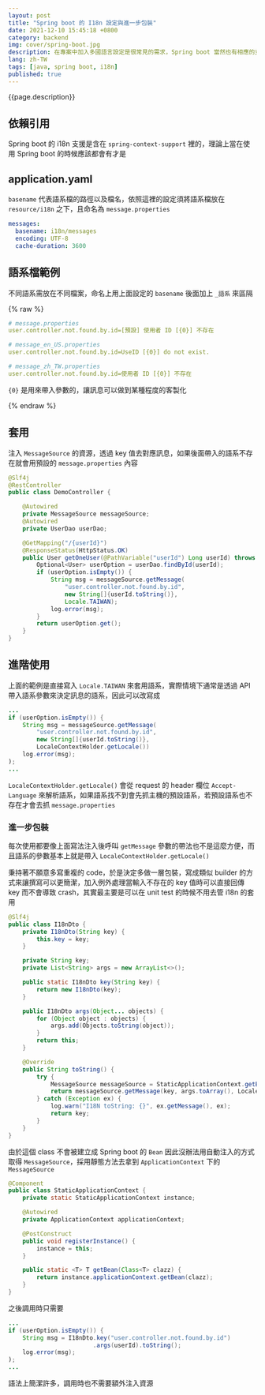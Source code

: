 ```yaml
---
layout: post
title: "Spring boot 的 I18n 設定與進一步包裝"
date: 2021-12-10 15:45:18 +0800
category: backend
img: cover/spring-boot.jpg
description: 在專案中加入多國語言設定是很常見的需求，Spring boot 當然也有相應的支援，透過簡易的設定就可以套用
lang: zh-TW
tags: [java, spring boot, i18n]
published: true
---
```


{{page.description}}

## 依賴引用

Spring boot 的 i18n 支援是含在 `spring-context-support` 裡的，理論上當在使用 Spring boot 的時候應該都會有才是

## application.yaml
`basename` 代表語系檔的路徑以及檔名，依照這裡的設定須將語系檔放在 `resource/i18n` 之下，且命名為 `message.properties`
```yaml
messages:
  basename: i18n/messages
  encoding: UTF-8
  cache-duration: 3600
```

## 語系檔範例

不同語系需放在不同檔案，命名上用上面設定的 `basename` 後面加上 `_語系` 來區隔

{% raw %}
```yaml
# message.properties
user.controller.not.found.by.id=[預設] 使用者 ID [{0}] 不存在

# message_en_US.properties
user.controller.not.found.by.id=UseID [{0}] do not exist.

# message_zh_TW.properties
user.controller.not.found.by.id=使用者 ID [{0}] 不存在
```

`{0}` 是用來帶入參數的，讓訊息可以做到某種程度的客製化

{% endraw %}

## 套用
注入 `MessageSource` 的資源，透過 key 值去對應訊息，如果後面帶入的語系不存在就會用預設的 `message.properties` 內容

```java
@Slf4j
@RestController
public class DemoController {

    @Autowired
    private MessageSource messageSource;
    @Autowired
    private UserDao userDao;

    @GetMapping("/{userId}")
    @ResponseStatus(HttpStatus.OK)
    public User getOneUser(@PathVariable("userId") Long userId) throws Exception {
        Optional<User> userOption = userDao.findById(userId);
        if (userOption.isEmpty()) {
            String msg = messageSource.getMessage(
                "user.controller.not.found.by.id",
                new String[]{userId.toString()},
                Locale.TAIWAN);
            log.error(msg);
        }
        return userOption.get();
    }
}
```

## 進階使用

上面的範例是直接寫入 `Locale.TAIWAN` 來套用語系，實際情境下通常是透過 API 帶入語系參數來決定訊息的語系，因此可以改寫成

```java
...
if (userOption.isEmpty()) {
    String msg = messageSource.getMessage(
        "user.controller.not.found.by.id",
        new String[]{userId.toString()},
        LocaleContextHolder.getLocale())
    log.error(msg);
);
...
```

`LocaleContextHolder.getLocale()` 會從 request 的 header 欄位 `Accept-Language` 來解析語系，如果語系找不到會先抓主機的預設語系，若預設語系也不存在才會去抓 `message.properties`

### 進一步包裝

每次使用都要像上面寫法注入後呼叫 `getMessage` 參數的帶法也不是這麼方便，而且語系的參數基本上就是帶入 `LocaleContextHolder.getLocale()`

秉持著不願意多寫重複的 code，於是決定多做一層包裝，寫成類似 builder 的方式來讓撰寫可以更簡潔，加入例外處理當輸入不存在的 key 值時可以直接回傳 key 而不會導致 crash，其實最主要是可以在 unit test 的時候不用去管 i18n 的套用

```java
@Slf4j
public class I18nDto {
    private I18nDto(String key) {
        this.key = key;
    }

    private String key;
    private List<String> args = new ArrayList<>();

    public static I18nDto key(String key) {
        return new I18nDto(key);
    }

    public I18nDto args(Object... objects) {
        for (Object object : objects) {
            args.add(Objects.toString(object));
        }
        return this;
    }

    @Override
    public String toString() {
        try {
            MessageSource messageSource = StaticApplicationContext.getBean(MessageSource.class);
            return messageSource.getMessage(key, args.toArray(), LocaleContextHolder.getLocale());
        } catch (Exception ex) {
            log.warn("I18N toString: {}", ex.getMessage(), ex);
            return key;
        }
    }
}
```

由於這個 class 不會被建立成 Spring boot 的 `Bean` 因此沒辦法用自動注入的方式取得 `MessageSource`，採用靜態方法去拿到 `ApplicationContext` 下的 `MessageSource`

```java
@Component
public class StaticApplicationContext {
    private static StaticApplicationContext instance;

    @Autowired
    private ApplicationContext applicationContext;

    @PostConstruct
    public void registerInstance() {
        instance = this;
    }

    public static <T> T getBean(Class<T> clazz) {
        return instance.applicationContext.getBean(clazz);
    }
}
```

之後調用時只需要

```java
...
if (userOption.isEmpty()) {
    String msg = I18nDto.key("user.controller.not.found.by.id")
                        .args(userId).toString();
    log.error(msg);
);
...
```

語法上簡潔許多，調用時也不需要額外注入資源